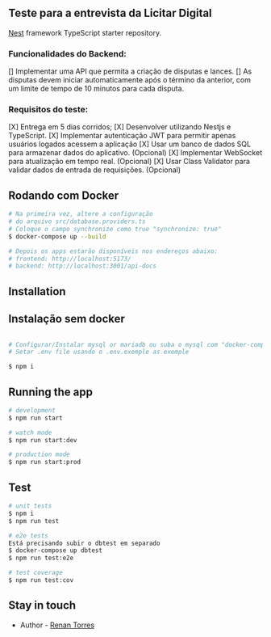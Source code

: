 ## Teste para a entrevista da Licitar Digital


[Nest](https://github.com/nestjs/nest) framework TypeScript starter repository.

### Funcionalidades do Backend:
[] Implementar uma API que permita a criação de disputas e lances.
[] As disputas devem iniciar automaticamente após o término da anterior, com um limite de tempo de 10 minutos para cada disputa.

### Requisitos do teste:
[X] Entrega em 5 dias corridos;
[X] Desenvolver utilizando Nestjs e TypeScript.
[X] Implementar autenticação JWT para permitir apenas usuários logados acessem a aplicação
[X] Usar um banco de dados SQL para armazenar dados do aplicativo. (Opcional)
[X] Implementar WebSocket para atualização em tempo real. (Opcional)
[X] Usar Class Validator para validar dados de entrada de requisições. (Opcional)

## Rodando com Docker

```bash
# Na primeira vez, altere a configuração
# do arquivo src/database.providers.ts
# Coloque o campo synchronize como true "synchronize: true"
$ docker-compose up --build

# Depois os apps estarão disponíveis nos endereços abaixo:
# frontend: http://localhost:5173/
# backend: http://localhost:3001/api-docs

```
## Installation

## Instalação sem docker

```bash

# Configurar/Instalar mysql or mariadb ou suba o mysql com "docker-compose up db"
# Setar .env file usando o .env.exemple as exemple

$ npm i

```

## Running the app

```bash
# development
$ npm run start

# watch mode
$ npm run start:dev

# production mode
$ npm run start:prod
```

## Test

```bash
# unit tests
$ npm i
$ npm run test

# e2e tests
Está precisando subir o dbtest em separado
$ docker-compose up dbtest
$ npm run test:e2e

# test coverage
$ npm run test:cov
```

## Stay in touch

- Author - [Renan Torres](https://www.linkedin.com/in/renan-torres-3ba43560/)

